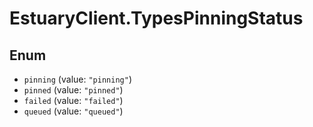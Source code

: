 # EstuaryClient.TypesPinningStatus

## Enum

* `pinning` (value: `"pinning"`)
* `pinned` (value: `"pinned"`)
* `failed` (value: `"failed"`)
* `queued` (value: `"queued"`)
